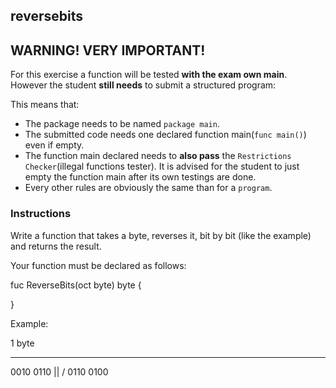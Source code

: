 ## reversebits

## **WARNING! VERY IMPORTANT!**

For this exercise a function will be tested **with the exam own main**. However the student **still needs** to submit a structured program:

This means that:

- The package needs to be named `package main`.
- The submitted code needs one declared function main(```func main()```) even if empty.
- The function main declared needs to **also pass** the `Restrictions Checker`(illegal functions tester). It is advised for the student to just empty the function main after its own testings are done.
- Every other rules are obviously the same than for a `program`.

### Instructions

Write a function that takes a byte, reverses it, bit by bit (like the
example) and returns the result.

Your function must be declared as follows:

fuc ReverseBits(oct byte) byte {

}

Example:

  1 byte
_____________
 0010  0110
	 ||
	 \/
 0110  0100